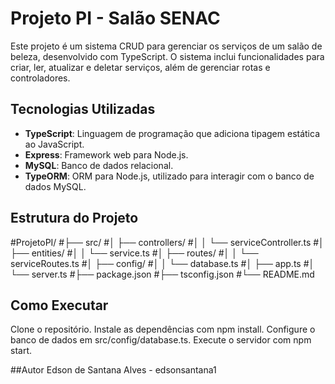 # Projeto PI - Salão SENAC

Este projeto é um sistema CRUD para gerenciar os serviços de um salão de beleza, desenvolvido com TypeScript. O sistema inclui funcionalidades para criar, ler, atualizar e deletar serviços, além de gerenciar rotas e controladores.

## Tecnologias Utilizadas

- **TypeScript**: Linguagem de programação que adiciona tipagem estática ao JavaScript.
- **Express**: Framework web para Node.js.
- **MySQL**: Banco de dados relacional.
- **TypeORM**: ORM para Node.js, utilizado para interagir com o banco de dados MySQL.

## Estrutura do Projeto

#ProjetoPI/
#├── src/
#│   ├── controllers/
#│   │   └── serviceController.ts
#│   ├── entities/
#│   │   └── service.ts
#│   ├── routes/
#│   │   └── serviceRoutes.ts
#│   ├── config/
#│   │   └── database.ts
#│   ├── app.ts
#│   └── server.ts
#├── package.json
#├── tsconfig.json
#└── README.md

## Como Executar
Clone o repositório.
Instale as dependências com npm install.
Configure o banco de dados em src/config/database.ts.
Execute o servidor com npm start.

##Autor
Edson de Santana Alves - edsonsantana1

